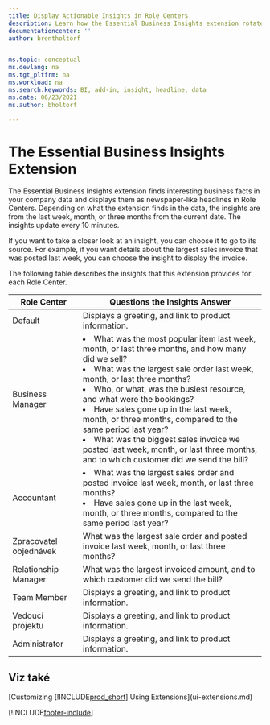 ```yaml
---
title: Display Actionable Insights in Role Centers
description: Learn how the Essential Business Insights extension rotates a series of business insights on Role Centers.
documentationcenter: ''
author: brentholtorf


ms.topic: conceptual
ms.devlang: na
ms.tgt_pltfrm: na
ms.workload: na
ms.search.keywords: BI, add-in, insight, headline, data
ms.date: 06/23/2021
ms.author: bholtorf

---
```


# The Essential Business Insights Extension
The Essential Business Insights extension finds interesting business facts in your company data and displays them as newspaper-like headlines in Role Centers. Depending on what the extension finds in the data, the insights are from the last week, month, or three months from the current date. The insights update every 10 minutes.

If you want to take a closer look at an insight, you can choose it to go to its source. For example, if you want details about the largest sales invoice that was posted last week, you can choose the insight to display the invoice.

The following table describes the insights that this extension provides for each Role Center.

| Role Center | Questions the Insights Answer |
|----|-----|
| Default | Displays a greeting, and link to product information. |
| Business Manager | <li> What was the most popular item last week, month, or last three months, and how many did we sell?<br><li> What was the largest sale order last week, month, or last three months?<br><li> Who, or what, was the busiest resource, and what were the bookings?<br><li> Have sales gone up in the last week, month, or three months, compared to the same period last year?<br><li> What was the biggest sales invoice we posted last week, month, or last three months, and to which customer did we send the bill?</li> |
| Accountant | <li> What was the largest sales order and posted invoice last week, month, or last three months?<br><li> Have sales gone up in the last week, month, or three months, compared to the same period last year? |
| Zpracovatel objednávek | What was the largest sale order and posted invoice last week, month, or last three months? |
| Relationship Manager | What was the largest invoiced amount, and to which customer did we send the bill? |
| Team Member | Displays a greeting, and link to product information. |
| Vedoucí projektu | Displays a greeting, and link to product information. |
| Administrator | Displays a greeting, and link to product information. |

## Viz také
[Customizing [!INCLUDE[prod_short](includes/prod_short.md)] Using Extensions](ui-extensions.md)


[!INCLUDE[footer-include](includes/footer-banner.md)]